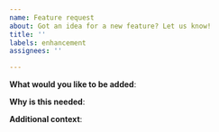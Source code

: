 ```yaml
---
name: Feature request
about: Got an idea for a new feature? Let us know!
title: ''
labels: enhancement
assignees: ''

---
```


**What would you like to be added**:

**Why is this needed**:

**Additional context**:
<!-- Add any other context or screenshots about the feature request here. -->
